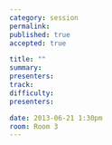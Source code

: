 ```yaml
---
category: session
permalink:
published: true
accepted: true

title: ""
summary:
presenters:
track:
difficulty:
presenters: 

date: 2013-06-21 1:30pm
room: Room 3
---
```



